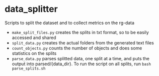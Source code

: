 # data_splitter
Scripts to split the dataset and to collect metrics on the rg-data

- `make_split_files.py` creates the splits in txt format, so to be easily accessed and shared
- `split_data.py` creates the actual folders from the generated text files
- `count_objects.py` counts the number of objects and does some statistics on the splits
- `parse_data.py` parses splitted data, one split at a time, and puts the output into parsed/{data_dir}. To run the script on all splits, run `bash parse_splits.sh`